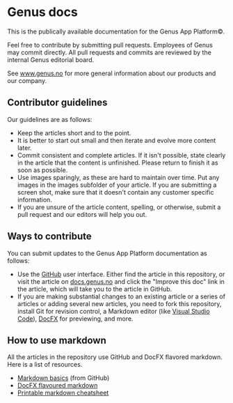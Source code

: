 # Genus docs
This is the publically available documentation for the Genus App Platform&copy;.

Feel free to contribute by submitting pull requests. Employees of Genus may commit directly. All pull requests and commits are reviewed by the internal Genus editorial board.

See www.genus.no for more general information about our products and our company.

## Contributor guidelines

Our guidelines are as follows:
* Keep the articles short and to the point.
* It is better to start out small and then iterate and evolve more content later.
* Commit consistent and complete articles. If it isn't possible, state clearly in the article that the content is unfinished. Please return to finish it as soon as possible.
* Use images sparingly, as these are hard to maintain over time. Put any images in the images subfolder of your article. If you are submitting a screen shot, make sure that it doesn't contain any customer specific information.
* If you are unsure of the article content, spelling, or otherwise, submit a pull request and our editors will help you out.

## Ways to contribute

You can submit updates to the Genus App Platform documentation as follows:
* Use the [GitHub](https://github.com/GenusAS/docs) user interface. Either find the article in this repository, or visit the article on [docs.genus.no](http://genusdocs.azurewebsites.net) and click the "Improve this doc" link in the article, which will take you to the article in GitHub.
* If you are making substantial changes to an existing article or a series of articles or adding several new articles, you need to fork this repository, install Git for revision control, a Markdown editor (like [Visual Studio Code](https://code.visualstudio.com/)), [DocFX](https://dotnet.github.io/docfx/) for previewing, and more.

## How to use markdown

All the articles in the repository use GitHub and DocFX flavored markdown. Here is a list of resources.
* [Markdown basics](https://help.github.com/articles/markdown-basics/) (from GitHub)
* [DocFX flavoured markdown](https://dotnet.github.io/docfx/spec/docfx_flavored_markdown.html)
* [Printable markdown cheatsheet](https://guides.github.com/pdfs/markdown-cheatsheet-online.pdf)
